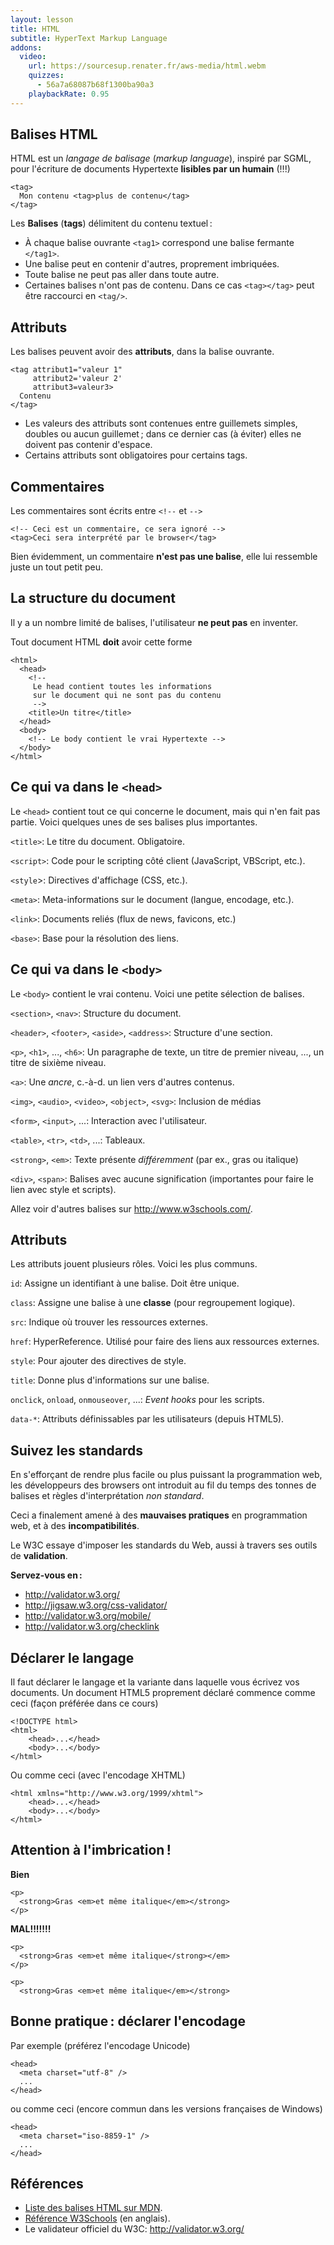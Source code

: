 ```yaml
---
layout: lesson
title: HTML
subtitle: HyperText Markup Language
addons:
  video:
    url: https://sourcesup.renater.fr/aws-media/html.webm
    quizzes:
      - 56a7a68087b68f1300ba90a3
    playbackRate: 0.95
---
```


<section>

## Balises HTML

HTML est un *langage de balisage* (*markup language*), inspiré par
SGML, pour l'écriture de documents Hypertexte **lisibles par un
humain** (!!!)

~~~
<tag>
  Mon contenu <tag>plus de contenu</tag>
</tag>
~~~

Les **Balises** (**tags**) délimitent du contenu textuel :

- À chaque balise ouvrante `<tag1>` correspond une balise fermante
  `</tag1>`.
- Une balise peut en contenir d'autres, proprement imbriquées.
- Toute balise ne peut pas aller dans toute autre.
- Certaines balises n'ont pas de contenu. Dans ce cas `<tag></tag>`
  peut être raccourci en `<tag/>`.

</section>
<section>

## Attributs

Les balises peuvent avoir des **attributs**, dans la balise ouvrante.

~~~
<tag attribut1="valeur 1"
     attribut2='valeur 2'
     attribut3=valeur3>
  Contenu
</tag>
~~~

- Les valeurs des attributs sont contenues entre guillemets simples,
  doubles ou aucun guillemet ; dans ce dernier cas (à éviter)
  elles ne doivent pas contenir d'espace.
- Certains attributs sont obligatoires pour certains tags.

</section>
<section>

## Commentaires

Les commentaires sont écrits entre `<!--` et `-->`

~~~
<!-- Ceci est un commentaire, ce sera ignoré -->
<tag>Ceci sera interprété par le browser</tag>
~~~

Bien évidemment, un commentaire **n'est pas une balise**, elle lui
ressemble juste un tout petit peu.

</section>
<section>

## La structure du document

Il y a un nombre limité de balises, l'utilisateur **ne peut pas** en inventer.

Tout document HTML **doit** avoir cette forme

~~~
<html>
  <head>
    <!--
	 Le head contient toutes les informations
     sur le document qui ne sont pas du contenu
     -->
    <title>Un titre</title>
  </head>
  <body>
    <!-- Le body contient le vrai Hypertexte -->
  </body>
</html>
~~~

</section>
<section>

## Ce qui va dans le `<head>`

Le `<head>` contient tout ce qui concerne le document, mais qui n'en
fait pas partie. Voici quelques unes de ses balises plus importantes.

`<title>`: Le titre du document. Obligatoire.

`<script>`: Code pour le scripting côté client (JavaScript, VBScript, etc.).

`<style`>: Directives d'affichage (CSS, etc.).

`<meta>`: Meta-informations sur le document (langue, encodage, etc.).

`<link>`: Documents reliés (flux de news, favicons, etc.)

`<base>`: Base pour la résolution des liens.

</section>
<section class="compact">

## Ce qui va dans le `<body>`

Le `<body>` contient le vrai contenu. Voici une petite
sélection de balises.

`<section>`, `<nav>`: Structure du document.

`<header>`, `<footer>`, `<aside>`, `<address>`: Structure d'une section.

`<p>`, `<h1>`, ..., `<h6>`: Un paragraphe de texte, un titre de
premier niveau, ..., un titre de sixième niveau.

`<a>`: Une *ancre*, c.-à-d. un lien vers d'autres contenus.

`<img>`, `<audio>`, `<video>`, `<object>`, `<svg>`: Inclusion de médias

`<form>`, `<input>`, ...: Interaction avec l'utilisateur.

`<table>`, `<tr>`, `<td>`, ...: Tableaux.

`<strong>`, `<em>`: Texte présente *différemment* (par ex., gras ou italique)

`<div>`, `<span>`: Balises avec aucune signification (importantes pour
faire le lien avec style et scripts).

Allez voir d'autres balises sur <http://www.w3schools.com/>.

</section>
<section>

## Attributs

Les attributs jouent plusieurs rôles. Voici les plus communs.

`id`: Assigne un identifiant à une balise. Doit être unique.

`class`: Assigne une balise à une **classe** (pour regroupement logique).

`src`: Indique où trouver les ressources externes.

`href`: HyperReference. Utilisé pour faire des liens aux ressources externes.

`style`: Pour ajouter des directives de style.

`title`: Donne plus d'informations sur une balise.

`onclick`, `onload`, `onmouseover`, ...: *Event hooks* pour les scripts.

`data-*`: Attributs définissables par les utilisateurs (depuis HTML5).

</section>
<section>

## Suivez les standards

En s'efforçant de rendre plus facile ou plus puissant la programmation
web, les développeurs des browsers ont introduit au fil du temps des
tonnes de balises et règles d'interprétation *non standard*.

Ceci a finalement amené à des **mauvaises pratiques** en programmation
web, et à des **incompatibilités**.

Le W3C essaye d'imposer les standards du Web, aussi à travers ses
outils de **validation**.

**Servez-vous en :**

- <http://validator.w3.org/>
- <http://jigsaw.w3.org/css-validator/>
- <http://validator.w3.org/mobile/>
- <http://validator.w3.org/checklink>

</section>
<section>

## Déclarer le langage

Il faut déclarer le langage et la variante dans laquelle vous écrivez
vos documents. Un document HTML5 proprement déclaré commence comme ceci
(façon préférée dans ce cours)

~~~
<!DOCTYPE html>
<html>
    <head>...</head>
    <body>...</body>
</html>
~~~

Ou comme ceci (avec l'encodage XHTML)

~~~
<html xmlns="http://www.w3.org/1999/xhtml">
    <head>...</head>
    <body>...</body>
</html>
~~~

</section>
<section>


## Attention à l'imbrication !

**Bien**

~~~
<p>
  <strong>Gras <em>et même italique</em></strong>
</p>
~~~

**MAL!!!!!!!**

~~~
<p>
  <strong>Gras <em>et même italique</strong></em>
</p>
~~~

~~~
<p>
  <strong>Gras <em>et même italique</em></strong>
~~~

</section>
<section>

## Bonne pratique : déclarer l'encodage

Par exemple (préférez l'encodage Unicode)

~~~
<head>
  <meta charset="utf-8" />
  ...
</head>
~~~

ou comme ceci (encore commun dans les versions françaises de Windows)

~~~
<head>
  <meta charset="iso-8859-1" />
  ...
</head>
~~~

</section>
<section>

## Références

- [Liste des balises HTML sur MDN](https://developer.mozilla.org/docs/Web/HTML/Element).
- [Référence W3Schools](http://www.w3schools.com/tags/default.asp) (en anglais).
- Le validateur officiel du W3C: <http://validator.w3.org/>

</section>
